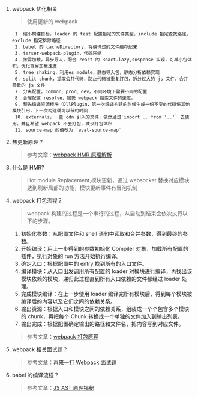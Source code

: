 1.  webpack 优化相关

    > 使用更新的 webpack

         1. 缩小构建目标，loader 的 test 配置指定的文件类型，include 指定查找路径，exclude 指定排除路径
         2. babel 的 cacheDirectory，将编译过的文件缓存起来
         3. terser-webpack-plugin，代码压缩
         4. 按需加载，异步导入，配合 react 的 React.lazy,suspense 实现，可减小包体积，优化首屏加载速度
         5. tree shaking，利用es module，静态导入包，静态分析依赖实现
         6. split chunk，提取公共代码，防止代码被重复打包，拆分过大的 js 文件，合并零散的 js 文件
         7. 分离配置，common、prod、dev，不同环境下需要不同的配置
         8. 合理配置 resolve，加快 webpack 搜索文件的速度。
         9. 预先编译资源模块（DllPlugin，第一次编译构建的时候生成一份不变的代码供其他模块引用，下一次构建就可以节约时间
         10. externals，一些 cdn 引入的文件，依然通过`import .. from '..'` 去使用，并且希望 webpack 不去打包，减少打包体积
         11. source-map 的值改为 `eval-source-map`

2.  热更新原理？

    > 参考文章：[webpack HMR 原理解析](https://zhuanlan.zhihu.com/p/30669007)

3.  什么是 HMR?

    > Hot module Replacement,模块更新，通过 websocket 替换对应模块达到刷新局部的功能，模块更新事件有冒泡机制

4.  webpack 打包流程？

    > webpack 构建的过程是一个串行的过程，从启动到结束会依次执行以下的步骤。

    1. 初始化参数：从配置文件和 shell 语句中读取和合并参数，得到最终的参数。
    2. 开始编译：用上一步得到的参数初始化 Compiler 对象，加载所有配置的插件，执行对象的 run 方法开始执行编译。
    3. 确定入口：根据配置中的 entry 找到所有的入口文件。
    4. 编译模块：从入口出发调用所有配置的 loader 对模块进行编译，再找出该模块依赖的模块，递归此过程直到所有入口依赖的文件都经过 loader 处理。
    5. 完成模块编译：在上一步使用 loader 编译完所有模块后，得到每个模块被编译后的内容以及它们之间的依赖关系。
    6. 输出资源：根据入口和模块之间的依赖关系，组装成一个个包含多个模块的 chunk，再把每个 Chunk 转换成一个单独的文件加入到输出列表。
    7. 输出完成：根据配置确定输出的路径和文件名，把内容写到对应文件。

    > 参考文章：[webpack 打包原理](https://segmentfault.com/a/1190000021494964)

5.  webpack 相关面试题？

    > 参考文章：[再来一打 Webpack 面试题](https://juejin.cn/post/6844904094281236487)

6.  babel 的编译流程？

    > 参考文章：[JS AST 原理揭秘](https://zhaomenghuan.js.org/blog/js-ast-principle-reveals.html)
